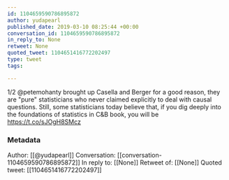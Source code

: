 ```yaml
---
id: 1104659590786895872
author: yudapearl
published_date: 2019-03-10 08:25:44 +00:00
conversation_id: 1104659590786895872
in_reply_to: None
retweet: None
quoted_tweet: 1104651416772202497
type: tweet
tags:

---
```


1/2
@petemohanty brought up Casella and Berger  for a good reason, they are "pure" statisticians who never claimed explicitly to deal with causal questions. Still, some statisticians today believe that, if you dig deeply into the foundations of statistics in C&amp;B book, you will be https://t.co/sJOgH8SMcz

### Metadata

Author: [[@yudapearl]]
Conversation: [[conversation-1104659590786895872]]
In reply to: [[None]]
Retweet of: [[None]]
Quoted tweet: [[1104651416772202497]]
